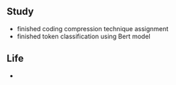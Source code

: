 ## Study
- finished coding compression technique assignment
- finished token classification using  Bert model

## Life
- 
